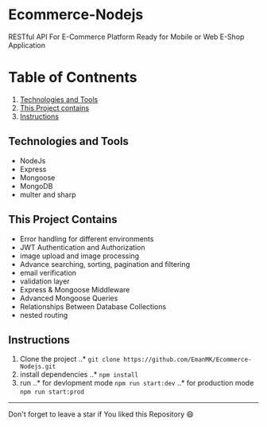 # Ecommerce-Nodejs
RESTful API For E-Commerce Platform Ready for Mobile or Web E-Shop Application

# Table of Contnents
1. [Technologies and Tools](#technologies-and-tools)
2. [This Project contains](#this-project-contains)
3. [Instructions](#instructions)

<a name="technologies-and-tools"></a>
## Technologies and Tools
* NodeJs
* Express
* Mongoose
* MongoDB
* multer and sharp

<a name="this-project-contains"></a>
## This Project Contains
* Error handling for different environments
* JWT Authentication and Authorization
* image upload and image processing 
* Advance searching, sorting, pagination and filtering
* email verification
* validation layer
* Express & Mongoose Middleware
* Advanced Mongoose Queries
* Relationships Between Database Collections
* nested routing

<a name="instructions"></a>
## Instructions
1. Clone the project
..* `git clone https://github.com/EmanMK/Ecommerce-Nodejs.git`
2. install dependencies
..* `npm install`
3. run
..* for devlopment mode `npm run start:dev`
..* for production mode `npm run start:prod`

___
Don't forget to leave a star if You liked this Repository :smile:



 
 
